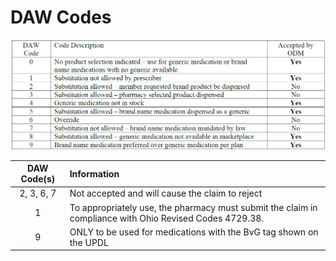 # DAW Codes

![Alt text](DAW%20Codes%20Description.png)

| DAW Code(s) | Information |
| :---: | :--- |
| 2, 3, 6, 7 | Not accepted and will cause the claim to reject |
| 1 | To appropriately use, the pharmacy must submit the claim in compliance with Ohio Revised Codes 4729.38. |
| 9 | ONLY to be used for medications with the BvG tag shown on the UPDL |
